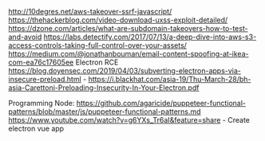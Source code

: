 http://10degres.net/aws-takeover-ssrf-javascript/
https://thehackerblog.com/video-download-uxss-exploit-detailed/
https://dzone.com/articles/what-are-subdomain-takeovers-how-to-test-and-avoid
https://labs.detectify.com/2017/07/13/a-deep-dive-into-aws-s3-access-controls-taking-full-control-over-your-assets/
https://medium.com/@jonathanbouman/email-content-spoofing-at-ikea-com-ea76c17605ee
Electron RCE https://blog.doyensec.com/2019/04/03/subverting-electron-apps-via-insecure-preload.html - https://i.blackhat.com/asia-19/Thu-March-28/bh-asia-Carettoni-Preloading-Insecurity-In-Your-Electron.pdf

Programming
Node: https://github.com/agaricide/puppeteer-functional-patterns/blob/master/js/puppeteer-functional-patterns.md
https://www.youtube.com/watch?v=g6YXs_Tr6aI&feature=share - Create electron vue app
